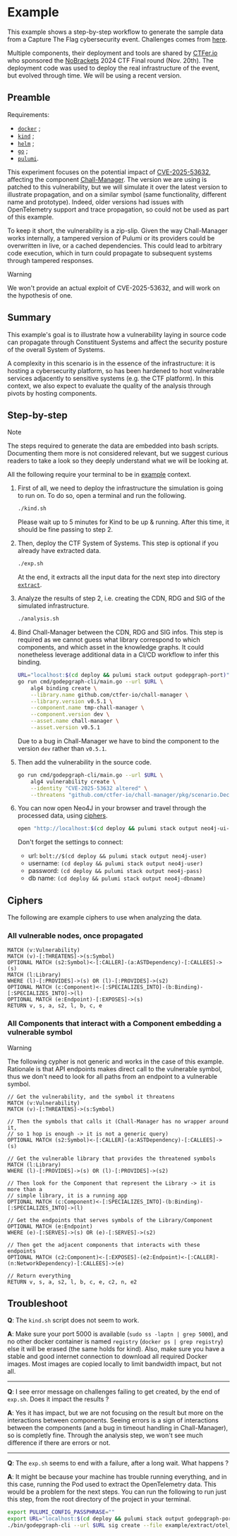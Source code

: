 # Example

This example shows a step-by-step workflow to generate the sample data from a Capture The Flag cybersecurity event.
Challenges comes from [here](https://github.com/nobrackets-ctf/NoBrackets-2024/tree/main/finale).

Multiple components, their deployment and tools are shared by [CTFer.io](https://ctfer.io) who sponsored the [NoBrackets](https://www.linkedin.com/showcase/nobrackets-ctf/) 2024 CTF Final round (Nov. 20th). The deployment code was used to deploy the real infrastructure of the event, but evolved through time. We will be using a recent version.

## Preamble

Requirements:
- [`docker`](https://docs.docker.com/engine/install/) ;
- [`kind`](https://kind.sigs.k8s.io/docs/user/quick-start/#installation) ;
- [`helm`](https://helm.sh/docs/intro/install/) ;
- [`go`](https://go.dev/doc/install) ;
- [`pulumi`](https://www.pulumi.com/docs/iac/download-install/).

This experiment focuses on the potential impact of [CVE-2025-53632](https://nvd.nist.gov/vuln/detail/CVE-2025-53632), affecting the component [Chall-Manager](https://github.com/tfer-io/chall-manager).
The version we are using is patched to this vulnerability, but we will simulate it over the latest version to illustrate propagation, and on a similar symbol (same functionality, different name and prototype). Indeed, older versions had issues with OpenTelemetry support and trace propagation, so could not be used as part of this example.

To keep it short, the vulnerability is a zip-slip. Given the way Chall-Manager works internally, a tampered version of Pulumi or its providers could be overwritten in live, or a cached dependencies. This could lead to arbitrary code execution, which in turn could propagate to subsequent systems through tampered responses.

> [!WARNING]
> We won't provide an actual exploit of CVE-2025-53632, and will work on the hypothesis of one.

## Summary

This example's goal is to illustrate how a vulnerability laying in source code can propagate through Constituent Systems and affect the security posture of the overall System of Systems.

A complexity in this scenario is in the essence of the infrastructure: it is hosting a cybersecurity platform, so has been hardened to host vulnerable services adjacently to sensitive systems (e.g. the CTF platform). In this context, we also expect to evaluate the quality of the analysis through pivots by hosting components.

## Step-by-step

> [!NOTE]
> The steps required to generate the data are embedded into bash scripts.
> Documenting them more is not considered relevant, but we suggest curious readers to take a look so they deeply understand what we will be looking at.

All the following require your terminal to be in [example](/example/) context.

1.  First of all, we need to deploy the infrastructure the simulation is going to run on.
    To do so, open a terminal and run the following.
    ```bash
    ./kind.sh
    ```

    Please wait up to 5 minutes for Kind to be up & running. After this time, it should be fine passing to step 2.

2.  Then, deploy the CTF System of Systems.
    This step is optional if you already have extracted data.
    ```bash
    ./exp.sh
    ```

    At the end, it extracts all the input data for the next step into directory [`extract`](extract/).

3.  Analyze the results of step 2, i.e. creating the CDN, RDG and SIG of the simulated infrastructure.
    ```bash
    ./analysis.sh
    ```

4.  Bind Chall-Manager between the CDN, RDG and SIG infos.
    This step is required as we cannot guess what library correspond to which components, and which asset in the knowledge graphs.
    It could nonetheless leverage additional data in a CI/CD workflow to infer this binding.
    ```bash
    URL="localhost:$(cd deploy && pulumi stack output godepgraph-port)"
    go run cmd/godepgraph-cli/main.go --url $URL \
        alg4 binding create \
        --library.name github.com/ctfer-io/chall-manager \
        --library.version v0.5.1 \
        --component.name tmp-chall-manager \
        --component.version dev \
        --asset.name chall-manager \
        --asset.version v0.5.1
    ```

    Due to a bug in Chall-Manager we have to bind the component to the version `dev` rather than `v0.5.1`.

5.  Then add the vulnerability in the source code.
    ```bash
    go run cmd/godepgraph-cli/main.go --url $URL \
        alg4 vulnerability create \
        --identity "CVE-2025-53632 altered" \
        --threatens "github.com/ctfer-io/chall-manager/pkg/scenario.DecodeOCI"
    ```

6.  You can now open Neo4J in your browser and travel through the processed data, using [ciphers](https://neo4j.com/docs/getting-started/cypher/).
    ```bash
    open "http://localhost:$(cd deploy && pulumi stack output neo4j-ui-port)"
    ```

    Don't forget the settings to connect:
    - url: `bolt://$(cd deploy && pulumi stack output neo4j-user)`
    - username: `(cd deploy && pulumi stack output neo4j-user)`
    - password: `(cd deploy && pulumi stack output neo4j-pass)`
    - db name: `(cd deploy && pulumi stack output neo4j-dbname)`

## Ciphers

The following are example ciphers to use when analyzing the data.

### All vulnerable nodes, once propagated

```cypher
MATCH (v:Vulnerability)
MATCH (v)-[:THREATENS]->(s:Symbol)
OPTIONAL MATCH (s2:Symbol)<-[:CALLER]-(a:ASTDependency)-[:CALLEES]->(s)
MATCH (l:Library)
WHERE (l)-[:PROVIDES]->(s) OR (l)-[:PROVIDES]->(s2)
OPTIONAL MATCH (c:Component)<-[:SPECIALIZES_INTO]-(b:Binding)-[:SPECIALIZES_INTO]->(l)
OPTIONAL MATCH (e:Endpoint)-[:EXPOSES]->(s)
RETURN v, s, a, s2, l, b, c, e
```

### All Components that interact with a Component embedding a vulnerable symbol

> [!WARNING]
> The following cypher is not generic and works in the case of this example.
> Rationale is that API endpoints makes direct call to the vulnerable symbol, thus we don't need to look for all paths from an endpoint to a vulnerable symbol.

```cypher
// Get the vulnerability, and the symbol it threatens
MATCH (v:Vulnerability)
MATCH (v)-[:THREATENS]->(s:Symbol)

// Then the symbols that calls it (Chall-Manager has no wrapper around it,
// so 1 hop is enough -> it is not a generic query)
OPTIONAL MATCH (s2:Symbol)<-[:CALLER]-(a:ASTDependency)-[:CALLEES]->(s)

// Get the vulnerable library that provides the threatened symbols
MATCH (l:Library)
WHERE (l)-[:PROVIDES]->(s) OR (l)-[:PROVIDES]->(s2)

// Then look for the Component that represent the Library -> it is more than a
// simple library, it is a running app
OPTIONAL MATCH (c:Component)<-[:SPECIALIZES_INTO]-(b:Binding)-[:SPECIALIZES_INTO]->(l)

// Get the endpoints that serves symbols of the Library/Component
OPTIONAL MATCH (e:Endpoint)
WHERE (e)-[:SERVES]->(s) OR (e)-[:SERVES]->(s2)

// Then get the adjacent components that interacts with these endpoints
OPTIONAL MATCH (c2:Component)<-[:EXPOSES]-(e2:Endpoint)<-[:CALLER]-(n:NetworkDependency)-[:CALLEES]->(e)

// Return everything
RETURN v, s, a, s2, l, b, c, e, c2, n, e2
```

## Troubleshoot

**Q**: The `kind.sh` script does not seem to work.

**A**: Make sure your port 5000 is available (`sudo ss -laptn | grep 5000`), and no other docker container is named `registry` (`docker ps | grep registry`) else it will be erased (the same holds for kind). Also, make sure you have a stable and good internet connection to download all required Docker images. Most images are copied locally to limit bandwidth impact, but not all.

---

**Q**: I see error message on challenges failing to get created, by the end of `exp.sh`. Does it impact the results ?

**A**: Yes it has impact, but we are not focusing on the result but more on the interactions between components. Seeing errors is a sign of interactions between the components (and a bug in timeout handling in Chall-Manager), so is completly fine. Through the analysis step, we won't see much difference if there are errors or not.

---

**Q**: The `exp.sh` seems to end with a failure, after a long wait. What happens ?

**A**: It might be because your machine has trouble running everything, and in this case, running the Pod used to extract the OpenTelemetry data. This would be a problem for the next steps. You can run the following to run just this step, from the root directory of the project in your terminal.

```bash
export PULUMI_CONFIG_PASSPHRASE=""
export URL="localhost:$(cd deploy && pulumi stack output godepgraph-port)"
./bin/godepgraph-cli --url $URL sig create --file example/extract/otel_traces
```
